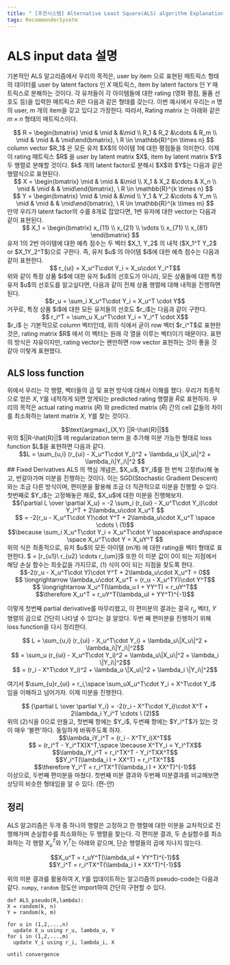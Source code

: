 ```yaml
---
title: " [추천시스템] Alternative Least Square(ALS) algorithm Explanation"
tags: RecommenderSysetm
---
```


# ALS input data 설명

기본적인 ALS 알고리즘에서 우리의 목적은, user by item 으로 표현된 매트릭스 형태의 데이터를 user by latent factors 인 $X$ 매트릭스, item by latent factors 인 $Y$ 매트릭스로 분해하는 것이다. 각 유저들이 각 아이템들에 대한 rating (영화 평점, 물품 선호도 등)을 입력한 매트릭스 $R$은 다음과 같은 형태를 갖는다. 이번 예시에서 우리는 $n$ 명의 user, $m$ 개의 item을 갖고 있다고 가정한다. 따라서, Rating matrix 는 아래와 같은 $m \times n$ 형태의 매트릭스이다.

<center>$$ R = \begin{bmatrix} \mid & \mid &  &\mid \\ R_1 & R_2 &\cdots & R_m \\ \mid & \mid & & \mid\end{bmatrix}, \ R \in \mathbb{R}^{m \times n} $$</center>
column vector $R_1$ 은 모든 유저 $X$의 아이템 1에 대한 평점들을 의미한다.
이제 이 rating 매트릭스 $R$ 을 user by latent matrix $X$, item by latent matrix $Y$ 두 행렬로 분해할 것이다. $k$ 개의 latent factor로 분해시 $X$와 $Y$는 다음과 같은 행렬식으로 표현된다.
<center>$$ X = \begin{bmatrix} \mid & \mid &  &\mid \\ X_1 & X_2 &\cdots & X_n \\ \mid & \mid & & \mid\end{bmatrix},  \ R \in \mathbb{R}^{k \times n} $$</center>
<center>$$ Y = \begin{bmatrix} \mid & \mid &  &\mid \\ Y_1 & Y_2 &\cdots & Y_m \\ \mid & \mid & & \mid\end{bmatrix},  \ R \in \mathbb{R}^{k \times m} $$</center>
만약 우리가 latent factor의 수를 8개로 잡았다면, 1번 유저에 대한 vector는 다음과 같이 표현된다.
<center>$$ X_1 = \begin{bmatrix} x_{11} \\ x_{21} \\ \vdots \\ x_{71} \\ x_{81} \end{bmatrix} $$</center>
유저 1의 2번 아이템에 대한 예측 점수는 두 벡터 $X_1, Y_2$ 의 내적 ($X_1^T Y_2$ or $X_1Y_2^T$)으로 구한다. 즉, 유저 $u$ 의 아이템 $i$에 대한 예측 점수는 다음과 같이 표현한다.
<center>$$ r_{ui} = X_u^T\cdot Y_i = X_u\cdot Y_i^T$$</center>
위와 같이 특정 상품 $i$에 대한 유저 $u$의 선호도가 아니라, 모든 상품들에 대한 특정 유저 $u$의 선호도를 알고싶다면, 다음과 같이 전체 상품 행렬에 대해 내적을 진행하면 된다.
<center>$$r_u = \sum_i X_u^T\cdot Y_i = X_u^T \cdot Y$$</center>
거꾸로, 특정 상품 $i$에 대한 모든 유저들의 선호도 $r_i$는 다음과 같이 구한다.
<center>$$ r_i^T = \sum_u X_u^T\cdot Y_i = Y_i^T \cdot X$$</center>
$r_i$ 는 기본적으로 column 벡터인데, 위의 식에서 굳이 row 벡터 $r_i^T$로 표현한 것은, rating matrix $R$ 에서 이 벡터는 원래 각 열을 이루는 벡터이기 때문이다. 표현의 방식은 자유이지만, rating vector는 왠만하면 row vector 표현하는 것이 좋을 것 같아 이렇게 표현했다.

## ALS loss function
위에서 우리는 각 행렬, 벡터들의 곱 및 표현 방식에 대해서 이해를 했다. 우리가 최종적으로 얻은 $X, Y$를 내적하게 되면 얻게되는 predicted rating 행렬을 $\hat{R}$로 표현하자. 우리의 목적은 actual rating matrix ($R$) 와 predicted matrix ($\hat{R}$) 간의 cell 값들의 차이를 최소화하는 latent matrix $X$, $Y$를 찾는 것이다.
<center>$$\text{argmax}_{X,Y} ||R-\hat{R}||$$</center>
위의 $||R-\hat{R}||$ 에 regularization term 을 추가해 미분 가능한 형태로 loss function $L$을 표현하면 다음과 같다.
<center>$$L = \sum_{u,i} (r_{ui} - X_u^T\cdot Y_i)^2 + \lambda_u \|X_u\|^2 + \lambda_i\|Y_i\|^2 $$</center>
## Fixed Derivatives
ALS 의 핵심 개념은, $X_u$, $Y_i$를 한 번씩 고정(fix)해 놓고, 번갈아가며 미분을 진행하는 것이다. 이는 SGD(Stochastic Gradient Descent)와는 조금 다른 방식이며, 편미분을 활용해 조금 더 직관적으로 미분을 진행할 수 있다. <br>
첫번째로 $Y_i$는 고정해놓은 채로, $X_u$에 대한 미분을 진행해보자.
<center>$${\partial L \over \partial X_u} = -2 \sum_i (r_{ui} - X_u^T\cdot Y_i)\cdot Y_i^T + 2\lambda_u\cdot X_u^T  $$</center>
<center>$$ = -2(r_u - X_u^T\cdot Y)\cdot Y^T + 2\lambda_u\cdot X_u^T \space \cdots \ (1)$$</center>
<center>$$\because \sum_i X_u^T\cdot Y_i = X_u^T\cdot Y \space\space and\space \space  X_u^T\cdot Y = X_uY^T $$</center>
위의 식은 최종적으로, 유저 $u$의 모든 아이템 (m개) 에 대한 rating을 벡터 형태로 표현한다. $ = [r_{u1}\ r_{u2} \cdots r_{um}]$
또한 이 미분 값이 0이 되는 지점에서 해당 손실 함수는 최솟값을 가지므로, (1) 식이 0이 되는 지점을 찾도록 한다.
<center>$$-2(r_u - X_u^T\cdot Y)\cdot Y^T + 2\lambda_u\cdot X_u^T = 0$$</center>
<center>$$ \longrightarrow \lambda_u\cdot X_u^T = (r_u - X_u^TY)\cdot Y^T$$</center>
<center>$$ \longrightarrow X_u^T(\lambda_u I + YY^T) = r_uY^T$$</center>
<center>$$\therefore X_u^T = r_uY^T(\lambda_uI + YY^T)^{-1}$$</center>

이렇게 첫번째 partial derivative를 마무리했고, 이 편미분의 결과는 결국 $r_u$ 벡터, $Y$ 행렬의 곱으로 간단히 나타낼 수 있다는 걸 알았다.
두번 째 편미분을 진행하기 위해 loss function을 다시 정리한다.
<center>$$ L = \sum_{u,i} (r_{ui} - X_u^T\cdot Y_i) + \lambda_u\|X_u\|^2 + \lambda_i\|Y_i\|^2$$</center>
<center>$$ = \sum_u (r_{ui} - X_u^T\cdot Y_i)^2 + \lambda_u\|X_u\|^2 + \lambda_i \|Y_i\|^2$$</center>
<center>$$ = (r_i - X^T\cdot Y_i)^2 + \lambda_u \|X_u\|^2 + \lambda_i \|Y_i\|^2$$</center>

여기서 $\sum_{u}r_{ui} = r_i,\space \sum_uX_u^T\cdot Y_i = X^T\cdot Y_i$  임을 이해하고 넘어가자.
이제 미분을 진행한다.
<center>$$ {\partial L \over \partial Y_i} = -2(r_i - X^T\cdot Y_i)\cdot X^T + 2\lambda_i Y_i^T \cdots \  (2)$$</center>
위의 (2)식을 0으로 만들고, 첫번째 항에는 $Y_i$, 두번째 항에는 $Y_i^T$가 있는 것이 매우 '불편'하다. 동일하게 바꿔주도록 하자.
<center>$$\lambda_iY_i^T = (r_i - X^TY_i)X^T$$</center>
<center>$$ = (r_i^T - Y_i^TX)X^T,\space  \because X^TY_i = Y_i^TX$$</center>
<center>$$\lambda_iY_i^T = r_i^TX^T - Y_i^TXX^T$$</center>
<center>$$Y_i^T(\lambda_i I + XX^T) = r_i^TX^T$$</center>
<center>$$\therefore Y_i^T = r_i^TX^T(\lambda_i I + XX^T)^{-1}$$</center>
이상으로, 두번째 편미분을 마쳤다. 첫번째 미분 결과와 두번째 미분결과를 비교해보면 상당히 비슷한 형태임을 알 수 있다. (편-안)

## 정리
ALS 알고리즘은 두개 중 하나의 행렬은 고정하고 한 행렬에 대한 미분을 교차적으로 진행해가며 손실함수를 최소화하는 두 행렬을 찾는다.
각 편미분 결과, 두 손실함수를 최소화하는 각 행렬 $X_u^T$와 $Y_i^T$는 아래와 같으며, 단순 행렬들의 곱에 지나지 않는다.
<center>$$X_u^T = r_uY^T(\lambda_uI + YY^T)^{-1}$$</center>
<center>$$Y_i^T = r_i^TX^T(\lambda_i I + XX^T)^{-1}$$</center>

위의 미분 결과를 활용하여 $X, Y$를 업데이트하는 알고리즘의 pseudo-code는 다음과 같다. ```numpy```, ```random``` 정도만 import하여 간단히 구현할 수 있다. 
```
def ALS_pseudo(R,lambda):
X = random(k, n)
Y = random(k, m)

for u in (1,2,...,n)
  update X_u using r_u, lambda_u, Y
for i in (1,2,...,m)
  update Y_i using r_i, lambda_i, X

until convergence

```
